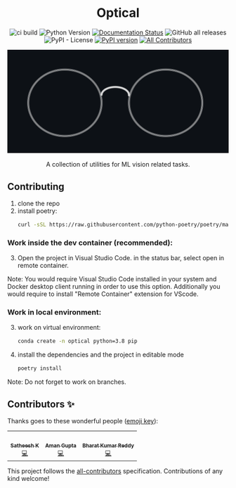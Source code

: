 <div align="center">

# Optical
![ci build](https://github.com/hashtagml/optical/actions/workflows/build.yaml/badge.svg)
![Python Version](https://img.shields.io/pypi/pyversions/optical)
[![Documentation Status](https://readthedocs.org/projects/optical/badge/?version=latest)](https://optical.readthedocs.io/en/latest/?badge=latest)
![GitHub all releases](https://img.shields.io/github/downloads/hashtagml/optical/total)
![PyPI - License](https://img.shields.io/pypi/l/optical)
[![PyPI version](https://badge.fury.io/py/optical.svg)](https://badge.fury.io/py/optical)
[![All Contributors](https://img.shields.io/badge/all_contributors-3-orange.svg?style=flat)](#contributors-)

<p align="center"><img align="centre" src="assets/optical_b.png" alt="logo" width = "650"></p>

A collection of utilities for ML vision related tasks.

</div>

## Contributing

1. clone the repo
2. install poetry:
    ```sh
    curl -sSL https://raw.githubusercontent.com/python-poetry/poetry/master/get-poetry.py | python -
    ```

### Work inside the dev container (recommended):
3. Open the project in Visual Studio Code. in the status bar, select open in remote container.

Note: You would require Visual Studio Code installed in your system and Docker desktop client running in order to use this option. Additionally you would require to install "Remote Container" extension for VScode.

### Work in local environment:

3. work on virtual environment:
   ```sh
   conda create -n optical python=3.8 pip
   ```

4. install the dependencies and the project in editable mode
   ```sh
   poetry install
   ```

Note: Do not forget to work on branches.

## Contributors ✨

Thanks goes to these wonderful people ([emoji key](https://allcontributors.org/docs/en/emoji-key)):

<!-- ALL-CONTRIBUTORS-LIST:START - Do not remove or modify this section -->
<!-- prettier-ignore-start -->
<!-- markdownlint-disable -->
<table>
  <tr>
    <td align="center"><a href="https://www.linkedin.com/in/satheesh-katipomu/"><img src="https://avatars.githubusercontent.com/u/44122848?v=4?s=100" width="100px;" alt=""/><br /><sub><b>Satheesh K</b></sub></a><br /><a href="https://github.com/hashtagml/optical/commits?author=satheeshkatipomu" title="Code">💻</a></td>
    <td align="center"><a href="https://github.com/aman0044"><img src="https://avatars.githubusercontent.com/u/8287484?v=4?s=100" width="100px;" alt=""/><br /><sub><b>Aman Gupta</b></sub></a><br /><a href="https://github.com/hashtagml/optical/commits?author=aman0044" title="Code">💻</a></td>
    <td align="center"><a href="https://github.com/bharatkumarreddy"><img src="https://avatars.githubusercontent.com/u/6673708?v=4?s=100" width="100px;" alt=""/><br /><sub><b>Bharat Kumar Reddy</b></sub></a><br /><a href="https://github.com/hashtagml/optical/commits?author=bharatkumarreddy" title="Code">💻</a></td>
  </tr>
</table>

<!-- markdownlint-restore -->
<!-- prettier-ignore-end -->

<!-- ALL-CONTRIBUTORS-LIST:END -->

This project follows the [all-contributors](https://github.com/all-contributors/all-contributors) specification. Contributions of any kind welcome!
